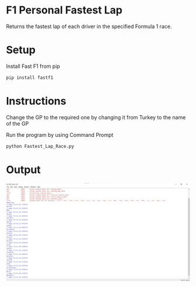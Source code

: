 # F1 Personal Fastest Lap
Returns the fastest lap of each driver in the specified Formula 1 race.

# Setup

Install Fast F1 from pip 

```bash
pip install fastf1
```

# Instructions
Change the GP to the required one by changing it from Turkey to the name of the GP

Run the program by using Command Prompt
```bash
python Fastest_Lap_Race.py
```

# Output
![alt text](https://github.com/siddharth-tewari/F1-Personal-Fastest-Lap/blob/main/output.jpg?raw=true)
